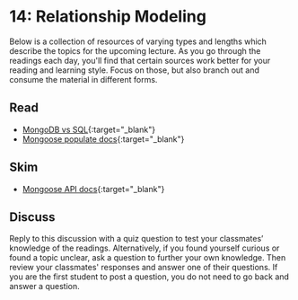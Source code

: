 14: Relationship Modeling
======================================================================================

Below is a collection of resources of varying types and lengths which describe the topics for the upcoming lecture.  As you go through the readings each day, you'll find that certain sources work better for your reading and learning style. Focus on those, but also branch out and consume the material in different forms.

## Read
* [MongoDB vs SQL](https://medium.com/xplenty-blog/the-sql-vs-nosql-difference-mysql-vs-mongodb-32c9980e67b2){:target="_blank"}
* [Mongoose populate docs](http://mongoosejs.com/docs/populate.html){:target="_blank"}

## Skim
* [Mongoose API docs](http://mongoosejs.com/docs/api.html){:target="_blank"}

## Discuss

Reply to this discussion with a quiz question to test your classmates’ knowledge of the readings. Alternatively, if you found yourself curious or found a topic unclear, ask a question to further your own knowledge. Then review your classmates' responses and answer one of their questions. If you are the first student to post a question, you do not need to go back and answer a question.
